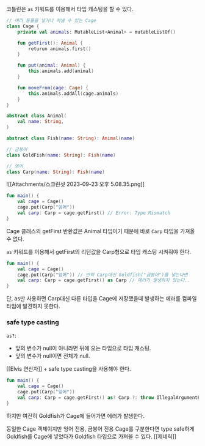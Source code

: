코틀린은 `as` 키워드를 이용해서 타입 캐스팅을 할 수 있다.

```kotlin
// 여러 동물을 넣거나 꺼낼 수 있는 Cage
class Cage {
	private val animals: MutableList<Animal> = mutableListOf()

	fun getFirst(): Animal {
		returun animals.first()
	}

	fun put(animal: Animal) {
		this.animals.add(animal)
	}

	fun moveFrom(cage: Cage) {
		this.animals.addAll(cage.animals)
	}
}
```

```kotlin
abstract class Animal(
	val name: String,
)

abstract class Fish(name: String): Animal(name)

// 금붕어
class GoldFish(name: String): Fish(name)

// 잉어
class Carp(name: String): Fish(name)
```

![[Attachments/스크린샷 2023-09-23 오후 5.08.35.png]]

```kotlin
fun main() {
	val cage = Cage()
	cage.put(Carp("잉어"))
	val carp: Carp = cage.getFirst() // Error: Type Mismatch
}
```
Cage 클래스의 getFirst 반환값은 Animal 타입이기 때문에 바로 `Carp` 타입을 가져올 수 없다.

`as` 키워드를 이용해서 getFirst의 리턴값을 Carp형으로 타입 캐스팅 시켜줘야 한다.
```kotlin
fun main() {
	val cage = Cage()
	cage.put(Carp("잉어")) // 만약 Carp대신 Goldfish("금붕어")를 넣는다면
	val carp: Carp = cage.getFirst() as Carp // 에러가 발생하지 않는다..
}
```

단, as만 사용하면 Carp대신 다른 타입을 Cage에 저장했을때 발생하는 에러를 컴파일타임에 발견하지 못한다.
### safe type casting
`as?`:
- 앞의 변수가 null이 아니라면 뒤에 오는 타입으로 타입 캐스팅.
- 앞의 변수가 null이면 전체가 null.

[[Elvis 연산자]] + safe type casting을 사용해야 한다.
```kotlin
fun main() {
	val cage = Cage()
	cage.put(Carp("잉어"))
	val carp: Carp = cage.getFirst() as? Carp ?: throw IllegalArgumentException()
}
```
하지만 여전히 Goldfish가 Cage에 들어가면 에러가 발생한다.

동일한 Cage 객체이지만 잉어 전용, 금붕어 전용 Cage를 구분한다면 type safe하게 Goldfish를 Cage에 넣었다가 Goldfish 타입으로 가져올 수 있다. [[제네릭]]